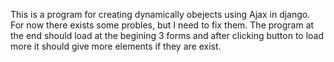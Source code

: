 This is a program for creating dynamically obejects using Ajax in django. For now there exists some probles, but I need to fix them. 
The program at the end should load at the begining 3 forms and after clicking button to load more it should give more
elements if they are exist.
